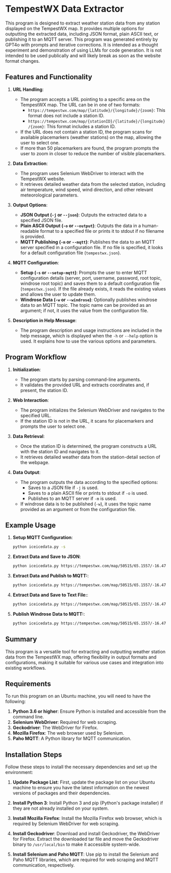 # TempestWX Data Extractor

This program is designed to extract weather station data from any station displayed on the TempestWX map. It provides multiple options for outputting the extracted data, including JSON format, plain ASCII text, or publishing it to an MQTT server.  This program was generated entirely by GPT4o with prompts and iterative corrections.  It is intended as a thought experiment and demonstration of using LLMs for code generation.  It is not intended to be used publically and will likely break as soon as the website format changes.

## Features and Functionality

1. **URL Handling**:
   - The program accepts a URL pointing to a specific area on the TempestWX map. The URL can be in one of two formats:
     - `https://tempestwx.com/map/{latitude}/{longitude}/{zoom}`: This format does not include a station ID.
     - `https://tempestwx.com/map/{stationID}/{latitude}/{longitude}/{zoom}`: This format includes a station ID.
   - If the URL does not contain a station ID, the program scans for available placemarkers (weather stations) on the map, allowing the user to select one.
   - If more than 50 placemarkers are found, the program prompts the user to zoom in closer to reduce the number of visible placemarkers.

2. **Data Extraction**:
   - The program uses Selenium WebDriver to interact with the TempestWX website.
   - It retrieves detailed weather data from the selected station, including air temperature, wind speed, wind direction, and other relevant meteorological parameters.

3. **Output Options**:
   - **JSON Output (`-j` or `--json`)**: Outputs the extracted data to a specified JSON file.
   - **Plain ASCII Output (`-o` or `--output`)**: Outputs the data in a human-readable format to a specified file or prints it to stdout if no filename is provided.
   - **MQTT Publishing (`-m` or `--mqtt`)**: Publishes the data to an MQTT server specified in a configuration file. If no file is specified, it looks for a default configuration file (`tempestwx.json`).

4. **MQTT Configuration**:
   - **Setup (`-s` or `--setup-mqtt`)**: Prompts the user to enter MQTT configuration details (server, port, username, password, root topic, windrose root topic) and saves them to a default configuration file (`tempestwx.json`). If the file already exists, it reads the existing values and allows the user to update them.
   - **Windrose Data (`-w` or `--windrose`)**: Optionally publishes windrose data to an MQTT topic. The topic name can be provided as an argument; if not, it uses the value from the configuration file.

5. **Description in Help Message**:
   - The program description and usage instructions are included in the help message, which is displayed when the `-h` or `--help` option is used. It explains how to use the various options and parameters.

## Program Workflow

1. **Initialization**:
   - The program starts by parsing command-line arguments.
   - It validates the provided URL and extracts coordinates and, if present, the station ID.

2. **Web Interaction**:
   - The program initializes the Selenium WebDriver and navigates to the specified URL.
   - If the station ID is not in the URL, it scans for placemarkers and prompts the user to select one.

3. **Data Retrieval**:
   - Once the station ID is determined, the program constructs a URL with the station ID and navigates to it.
   - It retrieves detailed weather data from the station-detail section of the webpage.

4. **Data Output**:
   - The program outputs the data according to the specified options:
     - Saves to a JSON file if `-j` is used.
     - Saves to a plain ASCII file or prints to stdout if `-o` is used.
     - Publishes to an MQTT server if `-m` is used.
   - If windrose data is to be published (`-w`), it uses the topic name provided as an argument or from the configuration file.

## Example Usage

1. **Setup MQTT Configuration**:
   ```sh
   python iceicedata.py -s
2. **Extract Data and Save to JSON**:
   ```sh
   python iceicedata.py https://tempestwx.com/map/50515/65.1557/-16.47/6 -j output.json
3. **Extract Data and Publish to MQTT:**:
   ```sh
   python iceicedata.py https://tempestwx.com/map/50515/65.1557/-16.47/6 -m
4. **Extract Data and Save to Text File:**:
   ```sh
   python iceicedata.py https://tempestwx.com/map/50515/65.1557/-16.47/6 -o output.txt
5. **Publish Windrose Data to MQTT:**:
   ```sh
   python iceicedata.py https://tempestwx.com/map/50515/65.1557/-16.47/6 -m -w WindroseTopic/

## Summary
This program is a versatile tool for extracting and outputting weather station data from the TempestWX map, offering flexibility in output formats and configurations, making it suitable for various use cases and integration into existing workflows.


## Requirements

To run this program on an Ubuntu machine, you will need to have the following:

1. **Python 3.6 or higher**: Ensure Python is installed and accessible from the command line.
2. **Selenium WebDriver**: Required for web scraping.
3. **Geckodriver**: The WebDriver for Firefox.
4. **Mozilla Firefox**: The web browser used by Selenium.
5. **Paho MQTT**: A Python library for MQTT communication.

## Installation Steps

Follow these steps to install the necessary dependencies and set up the environment:

1. **Update Package List**: First, update the package list on your Ubuntu machine to ensure you have the latest information on the newest versions of packages and their dependencies.

2. **Install Python 3**: Install Python 3 and pip (Python's package installer) if they are not already installed on your system.

3. **Install Mozilla Firefox**: Install the Mozilla Firefox web browser, which is required by Selenium WebDriver for web scraping.

4. **Install Geckodriver**: Download and install Geckodriver, the WebDriver for Firefox. Extract the downloaded tar file and move the Geckodriver binary to `/usr/local/bin` to make it accessible system-wide.

5. **Install Selenium and Paho MQTT**: Use pip to install the Selenium and Paho MQTT libraries, which are required for web scraping and MQTT communication, respectively.
